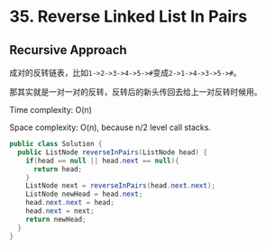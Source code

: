 # 35. Reverse Linked List In Pairs

## Recursive Approach

成对的反转链表，比如`1->2->3->4->5->#`变成`2->1->4->3->5->#`。

那其实就是一对一对的反转，反转后的新头传回去给上一对反转时候用。

Time complexity: O(n)

Space complexity: O(n), because n/2 level call stacks.

```java
public class Solution {
  public ListNode reverseInPairs(ListNode head) {
    if(head == null || head.next == null){
      return head;
    }
    ListNode next = reverseInPairs(head.next.next);
    ListNode newHead = head.next;
    head.next.next = head;
    head.next = next;
    return newHead;
  }
}
```